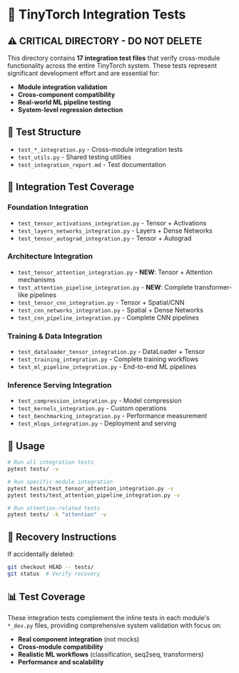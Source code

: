 # 🧪 TinyTorch Integration Tests

## ⚠️ **CRITICAL DIRECTORY - DO NOT DELETE**

This directory contains **17 integration test files** that verify cross-module functionality across the entire TinyTorch system. These tests represent significant development effort and are essential for:

- **Module integration validation**
- **Cross-component compatibility**  
- **Real-world ML pipeline testing**
- **System-level regression detection**

## 📁 **Test Structure**
- `test_*_integration.py` - Cross-module integration tests
- `test_utils.py` - Shared testing utilities
- `test_integration_report.md` - Test documentation

## 🧪 **Integration Test Coverage**

### Foundation Integration
- `test_tensor_activations_integration.py` - Tensor + Activations
- `test_layers_networks_integration.py` - Layers + Dense Networks
- `test_tensor_autograd_integration.py` - Tensor + Autograd

### Architecture Integration  
- `test_tensor_attention_integration.py` - **NEW**: Tensor + Attention mechanisms
- `test_attention_pipeline_integration.py` - **NEW**: Complete transformer-like pipelines
- `test_tensor_cnn_integration.py` - Tensor + Spatial/CNN
- `test_cnn_networks_integration.py` - Spatial + Dense Networks
- `test_cnn_pipeline_integration.py` - Complete CNN pipelines

### Training & Data Integration
- `test_dataloader_tensor_integration.py` - DataLoader + Tensor
- `test_training_integration.py` - Complete training workflows
- `test_ml_pipeline_integration.py` - End-to-end ML pipelines

### Inference Serving Integration
- `test_compression_integration.py` - Model compression
- `test_kernels_integration.py` - Custom operations
- `test_benchmarking_integration.py` - Performance measurement
- `test_mlops_integration.py` - Deployment and serving

## 🔧 **Usage**
```bash
# Run all integration tests
pytest tests/ -v

# Run specific module integration
pytest tests/test_tensor_attention_integration.py -v
pytest tests/test_attention_pipeline_integration.py -v

# Run attention-related tests
pytest tests/ -k "attention" -v
```

## 🚨 **Recovery Instructions**
If accidentally deleted:
```bash
git checkout HEAD -- tests/
git status  # Verify recovery
```

## 📊 **Test Coverage**
These integration tests complement the inline tests in each module's `*_dev.py` files, providing comprehensive system validation with focus on:
- **Real component integration** (not mocks)
- **Cross-module compatibility**
- **Realistic ML workflows** (classification, seq2seq, transformers)
- **Performance and scalability** 